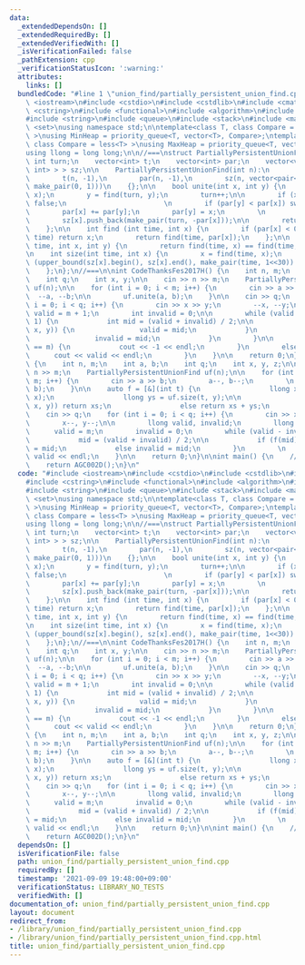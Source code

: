 ```yaml
---
data:
  _extendedDependsOn: []
  _extendedRequiredBy: []
  _extendedVerifiedWith: []
  _isVerificationFailed: false
  _pathExtension: cpp
  _verificationStatusIcon: ':warning:'
  attributes:
    links: []
  bundledCode: "#line 1 \"union_find/partially_persistent_union_find.cpp\"\n#include\
    \ <iostream>\n#include <cstdio>\n#include <cstdlib>\n#include <cmath>\n#include\
    \ <cstring>\n#include <functional>\n#include <algorithm>\n#include <vector>\n\
    #include <string>\n#include <queue>\n#include <stack>\n#include <map>\n#include\
    \ <set>\nusing namespace std;\n\ntemplate<class T, class Compare = greater<T>\
    \ >\nusing MinHeap = priority_queue<T, vector<T>, Compare>;\ntemplate<class T,\
    \ class Compare = less<T> >\nusing MaxHeap = priority_queue<T, vector<T>, Compare>;\n\
    using llong = long long;\n\n//===\nstruct PartiallyPersistentUnionFind {\n   \
    \ int turn;\n    vector<int> t;\n    vector<int> par;\n    vector<vector<pair<int,\
    \ int> > > sz;\n\n    PartiallyPersistentUnionFind(int n):\n        turn(0),\n\
    \        t(n, -1),\n        par(n, -1),\n        sz(n, vector<pair<int, int> >(1,\
    \ make_pair(0, 1)))\n    {};\n\n    bool unite(int x, int y) {\n        x = find(turn,\
    \ x);\n        y = find(turn, y);\n        turn++;\n\n        if (x == y) return\
    \ false;\n                        \n        if (par[y] < par[x]) swap(x, y);\n\
    \        par[x] += par[y];\n        par[y] = x;\n        \n        t[y] = turn;\n\
    \        sz[x].push_back(make_pair(turn, -par[x]));\n\n        return true;\n\
    \    };\n\n    int find (int time, int x) {\n        if (par[x] < 0 || t[x] >\
    \ time) return x;\n        return find(time, par[x]);\n    };\n\n    bool same(int\
    \ time, int x, int y) {\n        return find(time, x) == find(time, y);\n    };\n\
    \n    int size(int time, int x) {\n        x = find(time, x);\n        return\
    \ (upper_bound(sz[x].begin(), sz[x].end(), make_pair(time, 1<<30)) - 1)->second;\n\
    \    };\n};\n//===\n\nint CodeThanksFes2017H() {\n    int n, m;\n    int a, b;\n\
    \    int q;\n    int x, y;\n\n    cin >> n >> m;\n    PartiallyPersistentUnionFind\
    \ uf(n);\n\n    for (int i = 0; i < m; i++) {\n        cin >> a >> b;\n      \
    \  --a, --b;\n\n        uf.unite(a, b);\n    }\n\n    cin >> q;\n    for (int\
    \ i = 0; i < q; i++) {\n        cin >> x >> y;\n        --x, --y;\n\n        int\
    \ valid = m + 1;\n        int invalid = 0;\n\n        while (valid - invalid >\
    \ 1) {\n            int mid = (valid + invalid) / 2;\n\n            if (uf.same(mid,\
    \ x, y)) {\n                valid = mid;\n            }\n            else {\n\
    \                invalid = mid;\n            }\n        }\n\n        if (invalid\
    \ == m) {\n            cout << -1 << endl;\n        }\n        else {\n      \
    \      cout << valid << endl;\n        }\n    }\n\n    return 0;\n}\n\nint AGC002D()\
    \ {\n    int n, m;\n    int a, b;\n    int q;\n    int x, y, z;\n\n    cin >>\
    \ n >> m;\n    PartiallyPersistentUnionFind uf(n);\n\n    for (int i = 0; i <\
    \ m; i++) {\n        cin >> a >> b;\n        a--, b--;\n        \n        uf.unite(a,\
    \ b);\n    }\n\n    auto f = [&](int t) {\n                 llong xs = uf.size(t,\
    \ x);\n                 llong ys = uf.size(t, y);\n\n                 if (uf.same(t,\
    \ x, y)) return xs;\n                 else return xs + ys;\n             };\n\n\
    \    cin >> q;\n    for (int i = 0; i < q; i++) {\n        cin >> x >> y >> z;\n\
    \        x--, y--;\n\n        llong valid, invalid;\n        llong mid;\n\n  \
    \      valid = m;\n        invalid = 0;\n        while (valid - invalid > 1) {\n\
    \            mid = (valid + invalid) / 2;\n\n            if (f(mid) >= z) valid\
    \ = mid;\n            else invalid = mid;\n        }\n        \n        cout <<\
    \ valid << endl;\n    }\n\n    return 0;\n}\n\nint main() {\n    //return CodeThanksFes2017H();\n\
    \    return AGC002D();\n}\n"
  code: "#include <iostream>\n#include <cstdio>\n#include <cstdlib>\n#include <cmath>\n\
    #include <cstring>\n#include <functional>\n#include <algorithm>\n#include <vector>\n\
    #include <string>\n#include <queue>\n#include <stack>\n#include <map>\n#include\
    \ <set>\nusing namespace std;\n\ntemplate<class T, class Compare = greater<T>\
    \ >\nusing MinHeap = priority_queue<T, vector<T>, Compare>;\ntemplate<class T,\
    \ class Compare = less<T> >\nusing MaxHeap = priority_queue<T, vector<T>, Compare>;\n\
    using llong = long long;\n\n//===\nstruct PartiallyPersistentUnionFind {\n   \
    \ int turn;\n    vector<int> t;\n    vector<int> par;\n    vector<vector<pair<int,\
    \ int> > > sz;\n\n    PartiallyPersistentUnionFind(int n):\n        turn(0),\n\
    \        t(n, -1),\n        par(n, -1),\n        sz(n, vector<pair<int, int> >(1,\
    \ make_pair(0, 1)))\n    {};\n\n    bool unite(int x, int y) {\n        x = find(turn,\
    \ x);\n        y = find(turn, y);\n        turn++;\n\n        if (x == y) return\
    \ false;\n                        \n        if (par[y] < par[x]) swap(x, y);\n\
    \        par[x] += par[y];\n        par[y] = x;\n        \n        t[y] = turn;\n\
    \        sz[x].push_back(make_pair(turn, -par[x]));\n\n        return true;\n\
    \    };\n\n    int find (int time, int x) {\n        if (par[x] < 0 || t[x] >\
    \ time) return x;\n        return find(time, par[x]);\n    };\n\n    bool same(int\
    \ time, int x, int y) {\n        return find(time, x) == find(time, y);\n    };\n\
    \n    int size(int time, int x) {\n        x = find(time, x);\n        return\
    \ (upper_bound(sz[x].begin(), sz[x].end(), make_pair(time, 1<<30)) - 1)->second;\n\
    \    };\n};\n//===\n\nint CodeThanksFes2017H() {\n    int n, m;\n    int a, b;\n\
    \    int q;\n    int x, y;\n\n    cin >> n >> m;\n    PartiallyPersistentUnionFind\
    \ uf(n);\n\n    for (int i = 0; i < m; i++) {\n        cin >> a >> b;\n      \
    \  --a, --b;\n\n        uf.unite(a, b);\n    }\n\n    cin >> q;\n    for (int\
    \ i = 0; i < q; i++) {\n        cin >> x >> y;\n        --x, --y;\n\n        int\
    \ valid = m + 1;\n        int invalid = 0;\n\n        while (valid - invalid >\
    \ 1) {\n            int mid = (valid + invalid) / 2;\n\n            if (uf.same(mid,\
    \ x, y)) {\n                valid = mid;\n            }\n            else {\n\
    \                invalid = mid;\n            }\n        }\n\n        if (invalid\
    \ == m) {\n            cout << -1 << endl;\n        }\n        else {\n      \
    \      cout << valid << endl;\n        }\n    }\n\n    return 0;\n}\n\nint AGC002D()\
    \ {\n    int n, m;\n    int a, b;\n    int q;\n    int x, y, z;\n\n    cin >>\
    \ n >> m;\n    PartiallyPersistentUnionFind uf(n);\n\n    for (int i = 0; i <\
    \ m; i++) {\n        cin >> a >> b;\n        a--, b--;\n        \n        uf.unite(a,\
    \ b);\n    }\n\n    auto f = [&](int t) {\n                 llong xs = uf.size(t,\
    \ x);\n                 llong ys = uf.size(t, y);\n\n                 if (uf.same(t,\
    \ x, y)) return xs;\n                 else return xs + ys;\n             };\n\n\
    \    cin >> q;\n    for (int i = 0; i < q; i++) {\n        cin >> x >> y >> z;\n\
    \        x--, y--;\n\n        llong valid, invalid;\n        llong mid;\n\n  \
    \      valid = m;\n        invalid = 0;\n        while (valid - invalid > 1) {\n\
    \            mid = (valid + invalid) / 2;\n\n            if (f(mid) >= z) valid\
    \ = mid;\n            else invalid = mid;\n        }\n        \n        cout <<\
    \ valid << endl;\n    }\n\n    return 0;\n}\n\nint main() {\n    //return CodeThanksFes2017H();\n\
    \    return AGC002D();\n}\n"
  dependsOn: []
  isVerificationFile: false
  path: union_find/partially_persistent_union_find.cpp
  requiredBy: []
  timestamp: '2021-09-09 19:48:00+09:00'
  verificationStatus: LIBRARY_NO_TESTS
  verifiedWith: []
documentation_of: union_find/partially_persistent_union_find.cpp
layout: document
redirect_from:
- /library/union_find/partially_persistent_union_find.cpp
- /library/union_find/partially_persistent_union_find.cpp.html
title: union_find/partially_persistent_union_find.cpp
---
```

